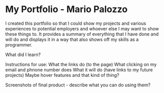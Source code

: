 # My Portfolio - Mario Palozzo

I created this portfolio so that I could show my projects and various experiences to potential employers and whoever else I may want to show these things to. It provides a summary of everything that I have done and will do and displays it in a way that also shows off my skills as a programmer.

What did I learn?

Instructions for use:
What the links do (to the page)
What clicking on my email and phnone number does
What it will do (have links to my future projects)
Maybe hover features and that kind of thing?

Screenshots of final product - describe what you can do using them?